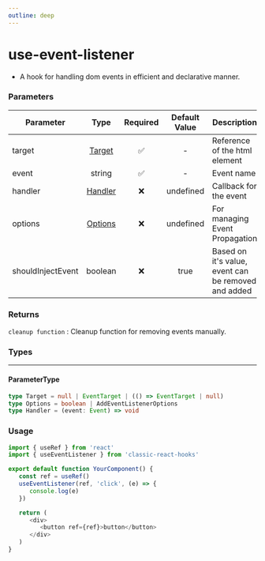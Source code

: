 ```yaml
---
outline: deep
---
```


# use-event-listener

-  A hook for handling dom events in efficient and declarative manner.

### Parameters

| Parameter         |           Type            | Required | Default Value | Description                                         |
| ----------------- | :-----------------------: | :------: | :-----------: | --------------------------------------------------- |
| target            | [Target](#parametertype)  |    ✅    |       -       | Reference of the html element                       |
| event             |          string           |    ✅    |       -       | Event name                                          |
| handler           | [Handler](#parametertype) |    ❌    |   undefined   | Callback for the event                              |
| options           | [Options](#parametertype) |    ❌    |   undefined   | For managing Event Propagation                      |
| shouldInjectEvent |          boolean          |    ❌    |     true      | Based on it's value, event can be removed and added |

### Returns

`cleanup function` : Cleanup function for removing events manually.

### Types

---

#### ParameterType

```ts
type Target = null | EventTarget | (() => EventTarget | null)
type Options = boolean | AddEventListenerOptions
type Handler = (event: Event) => void
```

### Usage

```ts
import { useRef } from 'react'
import { useEventListener } from 'classic-react-hooks'

export default function YourComponent() {
   const ref = useRef()
   useEventListener(ref, 'click', (e) => {
      console.log(e)
   })

   return (
      <div>
         <button ref={ref}>button</button>
      </div>
   )
}
```
